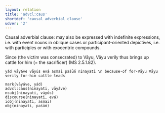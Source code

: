 ```yaml
---
layout: relation
title: 'advcl:caus'
shortdef: 'causal adverbial clause'
udver: '2'
---
```


Causal adverbial clause: may also be expressed with indefinite expressions, i.e. with event nouns in oblique cases or participant-oriented depictives, i.e. with participles or with exocentric compounds.

Since (the victim was consecrated) to Vāyu, Vāyu verily thus brings up cattle for him (= the sacrificer) (MS 2.5.1.82).
~~~ sdparse
yád vāyáve vāyús evá asmai paśū́n ninayati \n because-of for-Vāyu Vāyu verily for-him cattle leads

mark(vāyáve, yád)
advcl:caus(ninayati, vāyáve)
nsubj(ninayati, vāyús)
discourse(ninayati, evá)
iobj(ninayati, asmai)
obj(ninayati, paśū́n)
~~~
<!-- Interlanguage links updated Po 11. listopadu 2024, 20:10:16 CET -->

